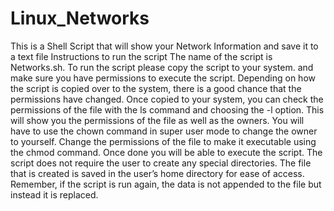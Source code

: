 # Linux_Networks
This is a Shell Script that will show your Network Information and save it to a text file 
Instructions to run the script
The name of the script is Networks.sh. To run the script please copy the script to your system. and make sure you have permissions to execute the script. Depending on how the script is copied over to the system, there is a good chance that the permissions have changed. Once copied to your system, you can check the permissions of the file with the ls command and choosing the -l option. This will show you the permissions of the file as well as the owners. You will have to use the chown command in super user mode to change the owner to yourself. Change the permissions of the file to make it executable using the chmod command. Once done you will be able to execute the script. The script does not require the user to create any special directories. The file that is created is saved in the user’s home directory for ease of access. Remember, if the script is run again, the data is not appended to the file but instead it is replaced. 
